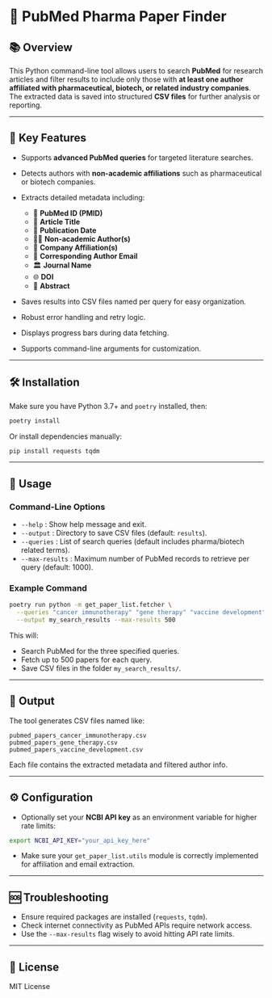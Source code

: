 # 🔬 PubMed Pharma Paper Finder

## 📚 Overview

This Python command-line tool allows users to search **PubMed** for research articles and filter results to include only those with **at least one author affiliated with pharmaceutical, biotech, or related industry companies**. The extracted data is saved into structured **CSV files** for further analysis or reporting.

---

## 🚀 Key Features

* Supports **advanced PubMed queries** for targeted literature searches.
* Detects authors with **non-academic affiliations** such as pharmaceutical or biotech companies.
* Extracts detailed metadata including:

  * 🔖 **PubMed ID (PMID)**
  * 📰 **Article Title**
  * 📅 **Publication Date**
  * 👩‍💼 **Non-academic Author(s)**
  * 🏢 **Company Affiliation(s)**
  * 📧 **Corresponding Author Email**
  * 🏛️ **Journal Name**
  * 🌐 **DOI**
  * 📝 **Abstract**
* Saves results into CSV files named per query for easy organization.
* Robust error handling and retry logic.
* Displays progress bars during data fetching.
* Supports command-line arguments for customization.

---

## 🛠️ Installation

Make sure you have Python 3.7+ and `poetry` installed, then:

```bash
poetry install
```

Or install dependencies manually:

```bash
pip install requests tqdm
```

---

## 🎯 Usage

### Command-Line Options

* `--help` : Show help message and exit.
* `--output` : Directory to save CSV files (default: `results`).
* `--queries` : List of search queries (default includes pharma/biotech related terms).
* `--max-results` : Maximum number of PubMed records to retrieve per query (default: 1000).

### Example Command

```bash
poetry run python -m get_paper_list.fetcher \
  --queries "cancer immunotherapy" "gene therapy" "vaccine development" \
  --output my_search_results --max-results 500
```

This will:

* Search PubMed for the three specified queries.
* Fetch up to 500 papers for each query.
* Save CSV files in the folder `my_search_results/`.

---

## 📂 Output

The tool generates CSV files named like:

```
pubmed_papers_cancer_immunotherapy.csv
pubmed_papers_gene_therapy.csv
pubmed_papers_vaccine_development.csv
```

Each file contains the extracted metadata and filtered author info.

---

## ⚙️ Configuration

* Optionally set your **NCBI API key** as an environment variable for higher rate limits:

```bash
export NCBI_API_KEY="your_api_key_here"
```

* Make sure your `get_paper_list.utils` module is correctly implemented for affiliation and email extraction.

---

## 🆘 Troubleshooting

* Ensure required packages are installed (`requests`, `tqdm`).
* Check internet connectivity as PubMed APIs require network access.
* Use the `--max-results` flag wisely to avoid hitting API rate limits.

---

## 📄 License

MIT License
